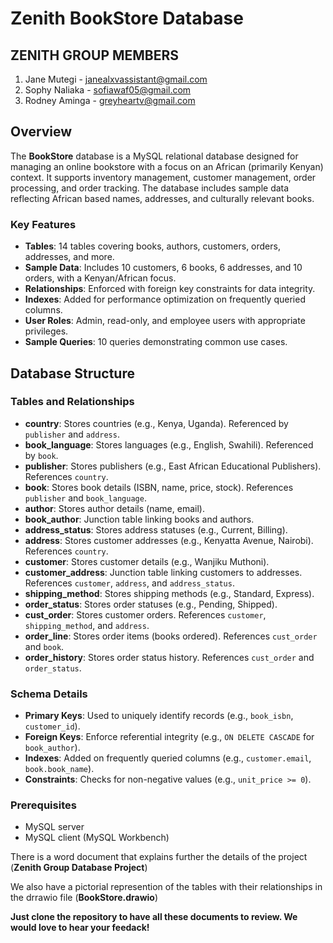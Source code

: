 # Zenith BookStore Database

## ZENITH GROUP MEMBERS
1. Jane Mutegi - janealxvassistant@gmail.com
2. Sophy Naliaka - sofiawaf05@gmail.com
3. Rodney Aminga - greyheartv@gmail.com

## Overview
The **BookStore** database is a MySQL relational database designed for managing an online bookstore with a focus on an African (primarily Kenyan) context. It supports inventory management, customer management, order processing, and order tracking. The database includes sample data reflecting African based names, addresses, and culturally relevant books.

### Key Features
- **Tables**: 14 tables covering books, authors, customers, orders, addresses, and more.
- **Sample Data**: Includes 10 customers, 6 books, 6 addresses, and 10 orders, with a Kenyan/African focus.
- **Relationships**: Enforced with foreign key constraints for data integrity.
- **Indexes**: Added for performance optimization on frequently queried columns.
- **User Roles**: Admin, read-only, and employee users with appropriate privileges.
- **Sample Queries**: 10 queries demonstrating common use cases.

## Database Structure

### Tables and Relationships
- **country**: Stores countries (e.g., Kenya, Uganda). Referenced by `publisher` and `address`.
- **book_language**: Stores languages (e.g., English, Swahili). Referenced by `book`.
- **publisher**: Stores publishers (e.g., East African Educational Publishers). References `country`.
- **book**: Stores book details (ISBN, name, price, stock). References `publisher` and `book_language`.
- **author**: Stores author details (name, email).
- **book_author**: Junction table linking books and authors.
- **address_status**: Stores address statuses (e.g., Current, Billing).
- **address**: Stores customer addresses (e.g., Kenyatta Avenue, Nairobi). References `country`.
- **customer**: Stores customer details (e.g., Wanjiku Muthoni).
- **customer_address**: Junction table linking customers to addresses. References `customer`, `address`, and `address_status`.
- **shipping_method**: Stores shipping methods (e.g., Standard, Express).
- **order_status**: Stores order statuses (e.g., Pending, Shipped).
- **cust_order**: Stores customer orders. References `customer`, `shipping_method`, and `address`.
- **order_line**: Stores order items (books ordered). References `cust_order` and `book`.
- **order_history**: Stores order status history. References `cust_order` and `order_status`.

### Schema Details
- **Primary Keys**: Used to uniquely identify records (e.g., `book_isbn`, `customer_id`).
- **Foreign Keys**: Enforce referential integrity (e.g., `ON DELETE CASCADE` for `book_author`).
- **Indexes**: Added on frequently queried columns (e.g., `customer.email`, `book.book_name`).
- **Constraints**: Checks for non-negative values (e.g., `unit_price >= 0`).

### Prerequisites
- MySQL server 
- MySQL client (MySQL Workbench)

There is a word document that explains further the details of the project (**Zenith Group Database Project**)

We also have a pictorial represention of the tables with their relationships in the drrawio file (**BookStore.drawio**)

**Just clone the repository to have all these documents to review. We would love to hear your feedack!**

